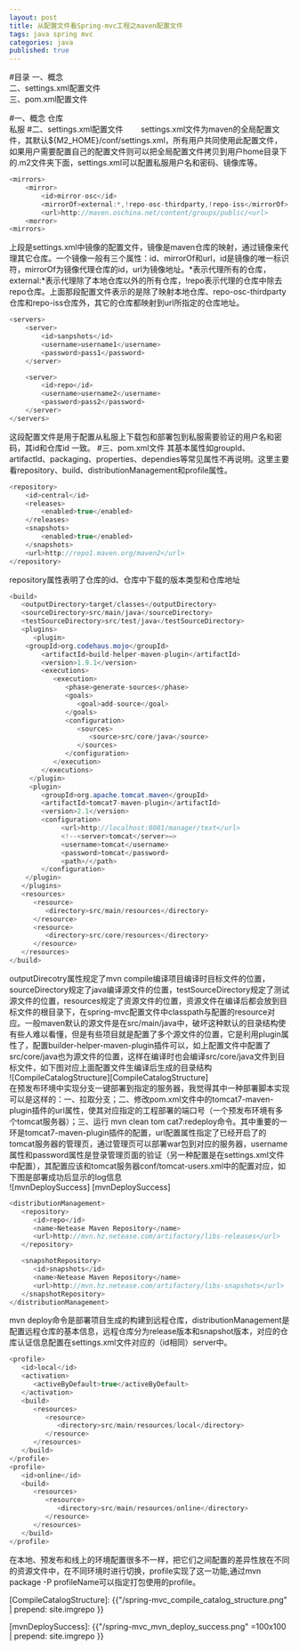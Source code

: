 ```yaml
---
layout: post
title: 从配置文件看Spring-mvc工程之maven配置文件
tags: java spring mvc 
categories: java
published: true
---
```


#目录
一、概念<br/>
二、settings.xml配置文件<br/>
三、pom.xml配置文件<br/>

#一、概念
仓库<br/>
私服
#二、settings.xml配置文件
　　settings.xml文件为maven的全局配置文件，其默认${M2_HOME}/conf/settings.xml，所有用户共同使用此配置文件，如果用户需要配置自己的配置文件则可以把全局配置文件拷贝到用户home目录下的.m2文件夹下面，settings.xml可以配置私服用户名和密码、镜像库等。
~~~java
<mirrors>
	<mirror>
		<id>mirror-osc</id>
		<mirrorOf>external:*,!repo-osc-thirdparty,!repo-iss</mirrorOf>
		<url>http://maven.oschina.net/content/groups/public/<url>
	<morror>
<mirrors>
~~~
上段是settings.xml中镜像的配置文件，镜像是maven仓库的映射，通过镜像来代理其它仓库。一个镜像一般有三个属性：id、mirrorOf和url，id是镜像的唯一标识符，mirrorOf为镜像代理仓库的id，url为镜像地址。*表示代理所有的仓库，external:*表示代理除了本地仓库以外的所有仓库，!repo表示代理的仓库中除去repo仓库。上面那段配置文件表示的是除了映射本地仓库、repo-osc-thirdparty仓库和repo-iss仓库外，其它的仓库都映射到url所指定的仓库地址。
~~~java
<servers>
	<server>
		<id>sanpshots</id>
		<username>username1</username>
		<password>pass1</password>
	</server>

	<server>
		<id>repo</id>
		<username>username2</username>
		<password>pass2</password>
	</server>
</servers>
~~~
这段配置文件是用于配置从私服上下载包和部署包到私服需要验证的用户名和密码，其id和仓库id 一致。
#三、pom.xml文件
其基本属性如groupId、artifactId、packaging、properties、dependies等常见属性不再说明。这里主要看repository、build、distributionManagement和profile属性。
~~~java
<repository>
	<id>central</id>
	<releases>
		<enabled>true</enabled>
	</releases>
	<snapshots>
		<enabled>true</enabled>
	</snapshots>		
	<url>http://repo1.maven.org/maven2</url>
</repository>
~~~
repository属性表明了仓库的id、仓库中下载的版本类型和仓库地址
~~~java
<build>
   <outputDirectory>target/classes</outputDirectory>
   <sourceDirectory>src/main/java</sourceDirectory>
   <testSourceDirectory>src/test/java</testSourceDirectory>
   <plugins>
      <plugin>
	<groupId>org.codehaus.mojo</groupId>
        <artifactId>build-helper-maven-plugin</artifactId>
        <version>1.9.1</version>
        <executions>
           <execution>
              <phase>generate-sources</phase>
              <goals>
                 <goal>add-source</goal>
              </goals>
              <configuration>
                 <sources>
                    <source>src/core/java</source>
                 </sources>
              </configuration>
           </execution>
        </executions>
     </plugin>
     <plugin>
        <groupId>org.apache.tomcat.maven</groupId>
        <artifactId>tomcat7-maven-plugin</artifactId>
        <version>2.1</version>
        <configuration>
             <url>http://localhost:8081/manager/text</url>
             <!--<server>tomcat</server>—>
             <username>tomcat</username>
             <password>tomcat</password>
             <path>/</path>
        </configuration>
    </plugin>
   </plugins>
   <resources>
      <resource>
         <directory>src/main/resources</directory>
      </resource>
      <resource>
         <directory>src/core/resources</directory>
      </resource>
   </resources>
</build>
~~~
outputDirecotry属性规定了mvn compile编译项目编译时目标文件的位置，sourceDirectory规定了java编译源文件的位置，testSourceDirectory规定了测试源文件的位置，resources规定了资源文件的位置，资源文件在编译后都会放到目标文件的根目录下，在spring-mvc配置文件中classpath与配置的resource对应。一般maven默认的源文件是在src/main/java中，破坏这种默认的目录结构使有些人难以看懂，但是有些项目就是配置了多个源文件的位置，它是利用plugin属性了，配置builder-helper-maven-plugin插件可以，如上配置文件中配置了src/core/java也为源文件的位置，这样在编译时也会编译src/core/java文件到目标文件，如下图对应上面配置文件生编译后生成的目录结构</br>
![CompileCatalogStructure][CompileCatalogStructure]</br>
在预发布环境中实现分支一键部署到指定的服务器，我觉得其中一种部署脚本实现可以是这样的：一、拉取分支；二、修改pom.xml文件中的tomcat7-maven-plugin插件的url属性，使其对应指定的工程部署的端口号（一个预发布环境有多个tomcat服务器）；三、运行 mvn clean tom
cat7:redeploy命令。其中重要的一环是tomcat7-maven-plugin插件的配置，url配置属性指定了已经开启了的tomcat服务器的管理页，通过管理页可以部署war包到对应的服务器，username属性和password属性是登录管理页面的验证（另一种配置是在settings.xml文件中配置），其配置应该和tomcat服务器conf/tomcat-users.xml中的配置对应，如下图是部署成功后显示的log信息</br>
![mvnDeploySuccess] [mvnDeploySuccess]</br>
~~~java
<distributionManagement>
   <repository>
      <id>repo</id>
      <name>Netease Maven Repository</name>
      <url>http://mvn.hz.netease.com/artifactory/libs-releases</url>
   </repository>

   <snapshotRepository>
      <id>snapshots</id>
      <name>Netease Maven Repository</name>
      <url>http://mvn.hz.netease.com/artifactory/libs-snapshots</url>
   </snapshotRepository>
</distributionManagement>
~~~
mvn deploy命令是部署项目生成的构建到远程仓库，distributionManagement是配置远程仓库的基本信息，远程仓库分为release版本和snapshot版本，对应的仓库认证信息配置在settings.xml文件对应的（id相同）server中。
~~~java
<profile>
   <id>local</id>
   <activation>
      <activeByDefault>true</activeByDefault>
   </activation>
   <build>
      <resources>
         <resource>
            <directory>src/main/resources/local</directory>
         </resource>
      </resources>
   </build>
</profile>
<profile>
   <id>online</id>
   <build>
      <resources>
         <resource>
            <directory>src/main/resources/online</directory>
         </resource>
      </resources>
   </build>
</profile>
~~~
在本地、预发布和线上的环境配置很多不一样，把它们之间配置的差异性放在不同的资源文件中，在不同环境时进行切换，profile实现了这一功能,通过mvn package -P profileName可以指定打包使用的profile。


[CompileCatalogStructure]: {{"/spring-mvc_compile_catalog_structure.png" | prepend: site.imgrepo }}

[mvnDeploySuccess]: {{"/spring-mvc_mvn_deploy_success.png" =100x100 | prepend: site.imgrepo }}
